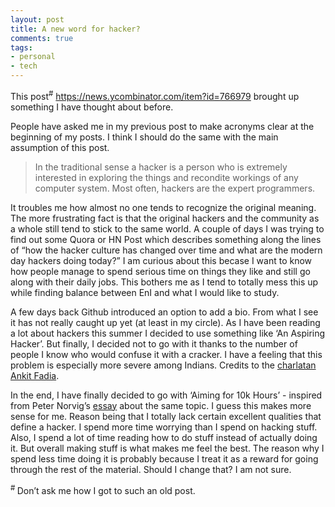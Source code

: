 ```yaml
---
layout: post
title: A new word for hacker?
comments: true
tags:
- personal
- tech
---
```


This post<sup>#</sup> https://news.ycombinator.com/item?id=766979 brought up something I have thought about before.

People have asked me in my previous post to make acronyms clear at the beginning of my posts. I think I should do the same with the main assumption of this post. 

>In the traditional sense a hacker is a person who is extremely interested in exploring the things and recondite workings of any computer system. Most often, hackers are the expert programmers.

It troubles me how almost no one tends to recognize the original meaning. The more frustrating fact is that the original hackers and the community as a whole still tend to stick to the same world. A couple of days I was trying to find out some Quora or HN Post which describes something along the lines of “how the hacker culture has changed over time and what are the modern day hackers doing today?” I am curious about this becase I want to know how people manage to spend serious time on things they like and still go along with their daily jobs. This bothers me as I tend to totally mess this up while finding balance between EnI and what I would like to study.

A few days back Github introduced an option to add a bio. From what I see it has not really caught up yet (at least in my circle). As I have been reading a lot about hackers this summer I decided to use something like ‘An Aspiring Hacker’. But finally, I decided not to go with it thanks to the number of people I know who would confuse it with a cracker. I have a feeling that this problem is especially more severe among Indians. Credits to the [charlatan Ankit Fadia](http://attrition.org/errata/charlatan/ankit_fadia/).

In the end, I have finally decided to go with ‘Aiming for 10k Hours’ - inspired from Peter Norvig’s [essay](http://norvig.com/21-days.html)  about the same topic. I guess this makes more sense for me. Reason being that I totally lack certain excellent qualities that define a hacker. I spend more time worrying than I spend on hacking stuff. Also, I spend a lot of time reading how to do stuff instead of actually doing it. But overall making stuff is what makes me feel the best. The reason why I spend less time doing it is probably because I treat it as a reward for going through the rest of the material. Should I change that? I am not sure.

<sup># </sup> Don’t ask me how I got to such an old post.